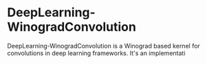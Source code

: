 # DeepLearning-WinogradConvolution
DeepLearning-WinogradConvolution is a Winograd based kernel for convolutions in deep learning frameworks. It's an implementati